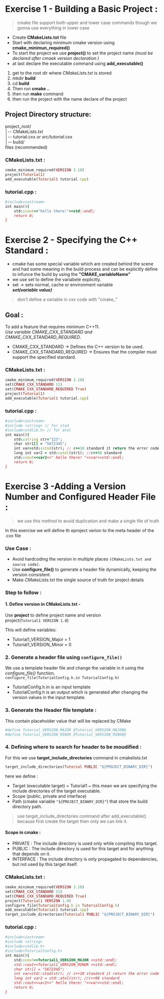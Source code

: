 #
# Exercise 1 - Building a Basic Project :

>cmake file support both upper and lower case commands though we gonna use everything in lower case

- Create **CMakeLists.txt** file
- Start with declaring minimum cmake version using **cmake_minimun_required()**
- To start the project we use **project()** to set the project name *(must be declared after cmaek version declaration )*
- at last declare the executable command using **add_executable()**



1. get to the root dir where *CMakeLists.txt* is stored 
2. mkdir **build**
3. cd **build**
4. Then run **cmake ..**
5. then run **make** command
6. then run the project with the name declare of the project

## Project Directory structure:

project_root/        
│-- CMakeLists.txt   
│-- tutorial.cxx *or src/tutorial.cxx*     
│-- build/           
files (recommended)

### CMakeLists.txt :
```ruby
cmake_minimum_required(VERSION 3.10)
project(Tutorial1)
add_executable(Tutorial1 tutorial.cpp)
```
### tutorial.cpp :
```ruby
#include<iostream>
int main(){
    std::cout<<"hello there!"<<std::endl;
    return 0;
}
```
#
# Exercise 2 - Specifying the C++ Standard :
* cmake has some special variable which are created behind the scene and had some meaning in the build process and can be explicitly define to infunce the build by using the **"CMAKE_variableName"**
* we use set to define the variabele explicitly.
* set -> sets normal, cache or environment variable \
***set(variable value)***
> don't define a variable in cxx code with "cmake_"

## Goal :
To add a feature that requires minimum C++11.\
*Use variable CMAKE_CXX_STANDARD and CMAKE_CXX_STANDARD_REQUIRED*.

- CMAKE_CXX_STANDARD → Defines the C++ version to be used.
- CMAKE_CXX_STANDARD_REQUIRED → Ensures that the compiler must support the specified standard.
### CMakeLists.txt :
```ruby
cmake_minimum_required(VERSION 3.10)
set(CMAKE_CXX_STANDARD 11)
set(CMAKE_CXX_STANDARD_REQUIRED True)
project(Tutorial1)
add_executable(Tutorial1 tutorial.cpp)
```
### tutorial.cpp :
```ruby
#include<iostream>
#include <string> // for stod
#include<stdlib.h> // for atol
int main(){
    std::string str="123";
    char str1[] = "5672345";
    int var=std::stod(str); // c++10 standard it return the error code
    long int var2 = std::atol(str1); //c++98 standard
    std::cout<<var2<<" hello there! "<<var<<std::endl;
    return 0;
}
```
#
# Exercise 3 -Adding a Version Number and Configured Header File :
>we use this method to avoid duplication and make a single file of truth

In this exercise we will define th eproject verion to the meta header of the .cxx file
### Use Case :
- Avoid hardcoding the version in multiple places ```(CMakeLists.txt and source code)```.
- Use **configure_file()** to generate a header file dynamically, keeping the version consistent.
- Make *CMakeLists.txt* the single source of truth for project details

### Step to follow :
#### 1. Define version in CMakeLists.txt -
Use **project** to define project name and version \
project(```Tutorial1 VERSION 1.0```)

This will define variables:
- Tutorial1_VERSION_Major = 1
- Tutorial1_VERSION_Minor = 0
### 2. Generate a header file using ```configure_file()```
We use a template header file and change the variable in it using the *configure_file()* function.\
```configure_file(TutorialConfig.h.in TutorialConfig.h)```
- TutorialConfig.h.in is an input template 
- TutorialConfig.h is an output which is generated after changing the version values in the input template.
### 3. Generate the Header file template :
This contain placeholder value that will be replaced by CMake
```ruby
#define Tutorial_VERSION_MAJOR @Tutorial_VERSION_MAJOR@
#define Tutorial_VERSION_MINOR @Tutorial_VERSION_MINOR@
```
### 4. Defining where to search for header to be moudified :
For this we use **target_include_directories** command in cmakelists.txt
```ruby
target_include_directories(Tutorial PUBLIC "${PROJECT_BINARY_DIR}")
```
here we define :
- Target (executable target) = Tutorial1 ~ this mean we are specifying the include directories of the target executable.
- Scope (public, private and interface)
- Path (cmake variable ```"${PROJECT_BINARY_DIR}"```) that store the build directory path. 
> use target_include_directories command after add_executable() because first create the target then only we can link it.

#### Scope in cmake :
- PRIVATE : The include directory is used only while compiling this target.
- PUBLIC : The include directory is used for this target and for anything that depends on it.
- INTERFACE : The include directory is only propagated to dependencies, but not used by this target itself.

### CMakeLists.txt :
```ruby
cmake_minimum_required(VERSION 3.10)
set(CMAKE_CXX_STANDARD 11)
set(CMAKE_CXX_STANDARD_REQUIRED True)
project(Tutorial1 VERSION 1.0)
configure_file(TutorialConfig.h.in TutorialConfig.h)
add_executable(Tutorial1 tutorial.cpp)
target_include_directories(Tutorial1 PUBLIC "${PROJECT_BINARY_DIR}")
```
### tutorial.cpp :
```ruby
#include<iostream>
#include <string>
#include<stdlib.h>
#include<TutorialConfig.h>
int main(){
    std::cout<<Tutorial1_VERSION_MAJOR <<std::endl;
    std::cout<<Tutorial1_VERSION_MINOR <<std::endl;
    char str[] = "5672345";
    int var=std::stod(str); // c++10 standard it return the error code
    long int var2 = std::atol(str); //c++98 standard
    std::cout<<var2<<" hello there! "<<var<<std::endl;
    return 0;
}
```